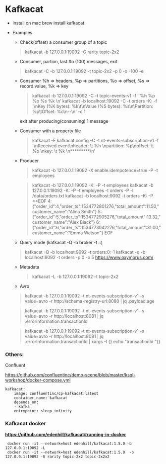 
# Kafkacat

- Install on mac
    brew install kafkacat

- Examples
  + Check(offset) a consumer group of a topic
  > kafkacat -b 127.0.0.1:19092 -G rarity topic-2x2

  + Consumer, partion, last #o (100) messages, exit
  > kafkacat -C -b 127.0.0.1:19092 -t topic-2x2 -p 0 -o -100 -e

  + Consumer %h => headers, %p => partitions, %o => offset, %s => record.value, %k => key
     > kafkacat -b 127.0.0.1:19092 -C -t topic-events-v1 -f ' %h %p %o %s %k \n’
     > kafkacat -b localhost:19092 -C -t orders -K: -f '\nKey (%K bytes): %k\t\nValue (%S bytes): %s\n\Partition: %p\tOffset: %o\n--\n'  -c 1

     exit after producing(consuming) 1 message

  + Consumer with a property file
    > kafkacat -F kafkacat.config -C -t nt-events-subscription-v1 -f '\nReceived event\nheader: \t %h \npartition:  %p\noffset: \t  %o \nkey: \t %k \n*********\n'    

  + Producer
    > kafkacat -b 127.0.0.1:19092 -X enable.idempotence=true -P -t employees

    > kafkacat -b 127.0.0.1:19092 -K: -P -t employees
    > kafkacat -b 127.0.0.1:19092 -K: -P -t employees -t orders -P -l /data/orders.txt
    >kafkacat -b localhost:9092 -t orders -K: -P <<EOF
4:{"order_id":4,"order_ts":1534772801276,"total_amount":11.50,"customer_name":"Alina Smith"}
5:{"order_id":5,"order_ts":1534772905276,"total_amount":13.32,"customer_name":"Alex Black"}
6:{"order_id":6,"order_ts":1534773042276,"total_amount":31.00,"customer_name":"Emma Watson"}
EOF

  + Query mode (kafkacat -Q -b broker -t <topic>:<partition>:<timestamp>)
  > kafkacat -Q -b localhost:9092 -t orders:0:-1
  > kafkacat -q -b localhost:9092 -t orders -p 0 -o 5
  https://www.oxymorus.com/

  + Metadata
    > kafkacat -L -b 127.0.0.1:19092 -t topic-2x2

   + Avro
  > kafkacat -b 127.0.0.1:19092 -t nt-events-subscription-v1 -s value=avro -r http://schema-registry-url:8080 | jq .payload.age

  > kafkacat -b 127.0.0.1:19092 -t nt-events-subscription-v1  -s value=avro -r http://localhost:8081 | jq .errorInformation.transactionId

  > kafkacat -b 127.0.0.1:19092 -t nt-events-subscription-v1  -s value=avro -r http://localhost:8081 | jq .errorInformation.transactionId | xargs -I {} echo "transactionId "{}



### Others:

 Confluent

 https://github.com/confluentinc/demo-scene/blob/master/ksql-workshop/docker-compose.yml


    kafkacat:
        image: confluentinc/cp-kafkacat:latest
        container_name: kafkacat
        depends_on:
        - kafka
        entrypoint: sleep infinity

### Kafkacat docker

__https://github.com/edenhill/kafkacat#running-in-docker__

     docker run -it --network=host edenhill/kafkacat:1.5.0 -b 127.0.0.1:19092 -L
     docker run -it --network=host edenhill/kafkacat:1.5.0  -b 127.0.0.1:19092 -G rarity topic-2x2 topic-2x2x2
